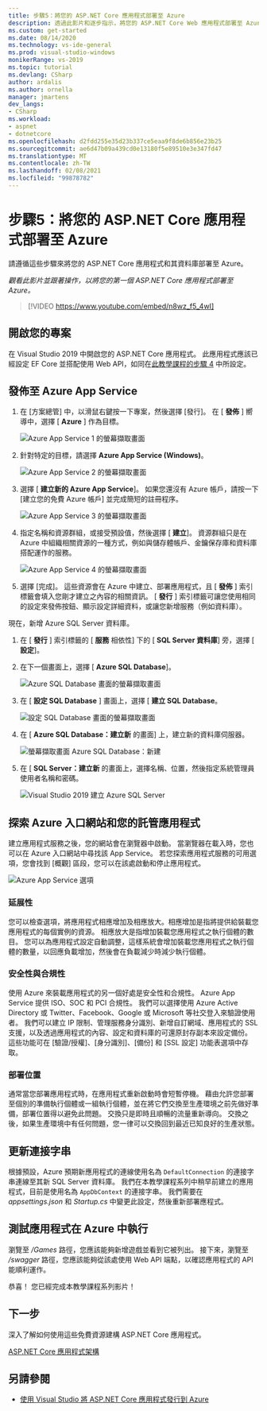 ```yaml
---
title: 步驟5：將您的 ASP.NET Core 應用程式部署至 Azure
description: 透過此影片和逐步指示，將您的 ASP.NET Core Web 應用程式部署至 Azure。
ms.custom: get-started
ms.date: 08/14/2020
ms.technology: vs-ide-general
ms.prod: visual-studio-windows
monikerRange: vs-2019
ms.topic: tutorial
ms.devlang: CSharp
author: ardalis
ms.author: ornella
manager: jmartens
dev_langs:
- CSharp
ms.workload:
- aspnet
- dotnetcore
ms.openlocfilehash: d2fdd255e35d23b337ce5eaa9f8de6b856e23b25
ms.sourcegitcommit: ae6d47b09a439cd0e13180f5e89510e3e347fd47
ms.translationtype: MT
ms.contentlocale: zh-TW
ms.lasthandoff: 02/08/2021
ms.locfileid: "99878782"
---
```

# <a name="step-5-deploy-your-aspnet-core-app-to-azure"></a>步驟5：將您的 ASP.NET Core 應用程式部署至 Azure

請遵循這些步驟來將您的 ASP.NET Core 應用程式和其資料庫部署至 Azure。

_觀看此影片並跟著操作，以將您的第一個 ASP.NET Core 應用程式部署至 Azure。_

> [!VIDEO https://www.youtube.com/embed/n8wz_f5_4wI]

## <a name="open-your-project"></a>開啟您的專案

在 Visual Studio 2019 中開啟您的 ASP.NET Core 應用程式。 此應用程式應該已經設定 EF Core 並搭配使用 Web API，如同在[此教學課程的步驟 4](tutorial-aspnet-core-ef-step-04.md) 中所設定。

## <a name="publish-to-azure-app-service"></a>發佈至 Azure App Service

1. 在 [方案總管] 中，以滑鼠右鍵按一下專案，然後選擇 [發行]。 在 [ **發佈** ] 嚮導中，選擇 [ **Azure** ] 作為目標。

   ![Azure App Service 1 的螢幕擷取畫面](media/vs-2019/app-service-screen-1.png)

1. 針對特定的目標，請選擇 **Azure App Service (Windows)**。

   ![Azure App Service 2 的螢幕擷取畫面](media/vs-2019/app-service-screen-2.png)

1. 選擇 [ **建立新的 Azure App Service**]。 如果您還沒有 Azure 帳戶，請按一下 [建立您的免費 Azure 帳戶] 並完成簡短的註冊程序。

   ![Azure App Service 3 的螢幕擷取畫面](media/vs-2019/app-service-screen-3.png)

1. 指定名稱和資源群組，或接受預設值，然後選擇 [ **建立**]。 資源群組只是在 Azure 中組織相關資源的一種方式，例如與儲存體帳戶、金鑰保存庫和資料庫搭配運作的服務。

   ![Azure App Service 4 的螢幕擷取畫面](media/vs-2019/app-service-screen-4.png)

1. 選擇 [完成]。 這些資源會在 Azure 中建立、部署應用程式，且 [ **發佈** ] 索引標籤會填入您剛才建立之內容的相關資訊。 [ **發行** ] 索引標籤可讓您使用相同的設定來發佈按鈕、顯示設定詳細資料，或讓您新增服務（例如資料庫）。

現在，新增 Azure SQL Server 資料庫。

1. 在 [ **發行** ] 索引標籤的 [ **服務** 相依性] 下的 [ **SQL Server 資料庫**] 旁，選擇 [ **設定**]。

1. 在下一個畫面上，選擇 [ **Azure SQL Database**]。

   ![Azure SQL Database 畫面的螢幕擷取畫面](media/vs-2019/app-service-azure-sql-db.png)

1. 在 [ **設定 SQL Database** ] 畫面上，選擇 [ **建立 SQL Database**。

   ![設定 SQL Database 畫面的螢幕擷取畫面](media/vs-2019/app-service-azure-sql-db-2.png)

1. 在 [ **Azure SQL Database：建立新** 的畫面] 上，建立新的資料庫伺服器。

   ![螢幕擷取畫面 Azure SQL Database：新建](media/vs-2019/app-service-azure-sql-db-3.png)

1. 在 [ **SQL Server：建立新** 的畫面上，選擇名稱、位置，然後指定系統管理員使用者名稱和密碼。

   ![Visual Studio 2019 建立 Azure SQL Server](media/vs-2019/app-service-azure-sql-db-overlayed.png)

## <a name="exploring-the-azure-portal-and-your-hosted-app"></a>探索 Azure 入口網站和您的託管應用程式

建立應用程式服務之後，您的網站會在瀏覽器中啟動。 當瀏覽器在載入時，您也可以在 Azure 入口網站中尋找該 App Service。 若您探索應用程式服務的可用選項，您會找到 [概觀] 區段，您可以在該處啟動和停止應用程式。

![Azure App Service 選項](media/vs-2019/vs2019-azure-app-service-menu-options.png)

### <a name="scalability"></a>延展性

您可以檢查選項，將應用程式相應增加及相應放大。相應增加是指將提供給裝載您應用程式的每個實例的資源。 相應放大是指增加裝載您應用程式之執行個體的數目。 您可以為應用程式設定自動調整，這樣系統會增加裝載您應用程式之執行個體的數量，以回應負載增加，然後會在負載減少時減少執行個體。

### <a name="security-and-compliance"></a>安全性與合規性

使用 Azure 來裝載應用程式的另一個好處是安全性和合規性。 Azure App Service 提供 ISO、SOC 和 PCI 合規性。 我們可以選擇使用 Azure Active Directory 或 Twitter、Facebook、Google 或 Microsoft 等社交登入來驗證使用者。 我們可以建立 IP 限制、管理服務身分識別、新增自訂網域、應用程式的 SSL 支援，以及透過應用程式的內容、設定和資料庫的可還原封存副本來設定備份。 這些功能可在 [驗證/授權]、[身分識別]、[備份] 和 [SSL 設定] 功能表選項中存取。

### <a name="deployment-slots"></a>部署位置

通常當您部署應用程式時，在應用程式重新啟動時會短暫停機。 藉由允許您部署至個別的準備執行個體或一組執行個體，並在將它們交換至生產環境之前先做好準備，部署位置得以避免此問題。 交換只是即時且順暢的流量重新導向。 交換之後，如果生產環境中有任何問題，您一律可以交換回到最近已知良好的生產狀態。

## <a name="update-connection-string"></a>更新連接字串

根據預設，Azure 預期新應用程式的連線使用名為 `DefaultConnection` 的連接字串連線至其新 SQL Server 資料庫。 我們在本教學課程系列中稍早前建立的應用程式，目前是使用名為 `AppDbContext` 的連接字串。 我們需要在 *appsettings.json* 和 *Startup.cs* 中變更此設定，然後重新部署應程式。

## <a name="test-the-app-running-in-azure"></a>測試應用程式在 Azure 中執行

瀏覽至 */Games* 路徑，您應該能夠新增遊戲並看到它被列出。 接下來，瀏覽至 */swagger* 路徑，您應該能夠從該處使用 Web API 端點，以確認應用程式的 API 能順利運作。

恭喜！ 您已經完成本教學課程系列影片！

## <a name="next-steps"></a>下一步

深入了解如何使用這些免費資源建構 ASP.NET Core 應用程式。

[ASP.NET Core 應用程式架構](https://dotnet.microsoft.com/learn/web/aspnet-architecture)

## <a name="see-also"></a>另請參閱

- [使用 Visual Studio 將 ASP.NET Core 應用程式發行到 Azure](/aspnet/core/tutorials/publish-to-azure-webapp-using-vs?view=aspnetcore-2.2&preserve-view=true)